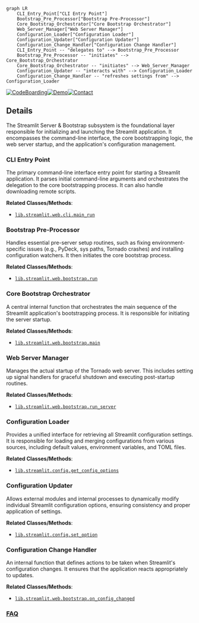 ```mermaid
graph LR
    CLI_Entry_Point["CLI Entry Point"]
    Bootstrap_Pre_Processor["Bootstrap Pre-Processor"]
    Core_Bootstrap_Orchestrator["Core Bootstrap Orchestrator"]
    Web_Server_Manager["Web Server Manager"]
    Configuration_Loader["Configuration Loader"]
    Configuration_Updater["Configuration Updater"]
    Configuration_Change_Handler["Configuration Change Handler"]
    CLI_Entry_Point -- "delegates to" --> Bootstrap_Pre_Processor
    Bootstrap_Pre_Processor -- "initiates" --> Core_Bootstrap_Orchestrator
    Core_Bootstrap_Orchestrator -- "initiates" --> Web_Server_Manager
    Configuration_Updater -- "interacts with" --> Configuration_Loader
    Configuration_Change_Handler -- "refreshes settings from" --> Configuration_Loader
```

[![CodeBoarding](https://img.shields.io/badge/Generated%20by-CodeBoarding-9cf?style=flat-square)](https://github.com/CodeBoarding/CodeBoarding)[![Demo](https://img.shields.io/badge/Try%20our-Demo-blue?style=flat-square)](https://www.codeboarding.org/demo)[![Contact](https://img.shields.io/badge/Contact%20us%20-%20contact@codeboarding.org-lightgrey?style=flat-square)](mailto:contact@codeboarding.org)

## Details

The Streamlit Server & Bootstrap subsystem is the foundational layer responsible for initializing and launching the Streamlit application. It encompasses the command-line interface, the core bootstrapping logic, the web server startup, and the application's configuration management.

### CLI Entry Point
The primary command-line interface entry point for starting a Streamlit application. It parses initial command-line arguments and orchestrates the delegation to the core bootstrapping process. It can also handle downloading remote scripts.


**Related Classes/Methods**:

- <a href="https://github.com/streamlit/streamlit/blob/develop/lib/streamlit/web/cli.py" target="_blank" rel="noopener noreferrer">`lib.streamlit.web.cli.main_run`</a>


### Bootstrap Pre-Processor
Handles essential pre-server setup routines, such as fixing environment-specific issues (e.g., PyDeck, sys paths, Tornado crashes) and installing configuration watchers. It then initiates the core bootstrap process.


**Related Classes/Methods**:

- <a href="https://github.com/streamlit/streamlit/blob/develop/lib/streamlit/web/bootstrap.py" target="_blank" rel="noopener noreferrer">`lib.streamlit.web.bootstrap.run`</a>


### Core Bootstrap Orchestrator
A central internal function that orchestrates the main sequence of the Streamlit application's bootstrapping process. It is responsible for initiating the server startup.


**Related Classes/Methods**:

- <a href="https://github.com/streamlit/streamlit/blob/develop/lib/streamlit/web/bootstrap.py" target="_blank" rel="noopener noreferrer">`lib.streamlit.web.bootstrap.main`</a>


### Web Server Manager
Manages the actual startup of the Tornado web server. This includes setting up signal handlers for graceful shutdown and executing post-startup routines.


**Related Classes/Methods**:

- <a href="https://github.com/streamlit/streamlit/blob/develop/lib/streamlit/web/bootstrap.py" target="_blank" rel="noopener noreferrer">`lib.streamlit.web.bootstrap.run_server`</a>


### Configuration Loader
Provides a unified interface for retrieving all Streamlit configuration settings. It is responsible for loading and merging configurations from various sources, including default values, environment variables, and TOML files.


**Related Classes/Methods**:

- <a href="https://github.com/streamlit/streamlit/blob/develop/lib/streamlit/config.py" target="_blank" rel="noopener noreferrer">`lib.streamlit.config.get_config_options`</a>


### Configuration Updater
Allows external modules and internal processes to dynamically modify individual Streamlit configuration options, ensuring consistency and proper application of settings.


**Related Classes/Methods**:

- <a href="https://github.com/streamlit/streamlit/blob/develop/lib/streamlit/config.py" target="_blank" rel="noopener noreferrer">`lib.streamlit.config.set_option`</a>


### Configuration Change Handler
An internal function that defines actions to be taken when Streamlit's configuration changes. It ensures that the application reacts appropriately to updates.


**Related Classes/Methods**:

- <a href="https://github.com/streamlit/streamlit/blob/develop/lib/streamlit/web/bootstrap.py" target="_blank" rel="noopener noreferrer">`lib.streamlit.web.bootstrap.on_config_changed`</a>




### [FAQ](https://github.com/CodeBoarding/GeneratedOnBoardings/tree/main?tab=readme-ov-file#faq)